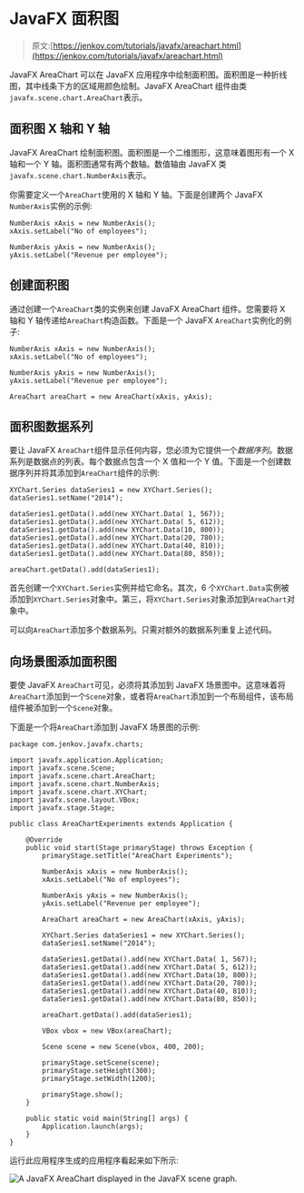 # JavaFX 面积图

> 原文:[https://jenkov.com/tutorials/javafx/areachart.html](https://jenkov.com/tutorials/javafx/areachart.html)

JavaFX AreaChart 可以在 JavaFX 应用程序中绘制面积图。面积图是一种折线图，其中线条下方的区域用颜色绘制。JavaFX AreaChart 组件由类`javafx.scene.chart.AreaChart`表示。

## 面积图 X 轴和 Y 轴

JavaFX AreaChart 绘制面积图。面积图是一个二维图形，这意味着图形有一个 X 轴和一个 Y 轴。面积图通常有两个数轴。数值轴由 JavaFX 类`javafx.scene.chart.NumberAxis`表示。

你需要定义一个`AreaChart`使用的 X 轴和 Y 轴。下面是创建两个 JavaFX `NumberAxis`实例的示例:

```
NumberAxis xAxis = new NumberAxis();
xAxis.setLabel("No of employees");

NumberAxis yAxis = new NumberAxis();
yAxis.setLabel("Revenue per employee");

```

## 创建面积图

通过创建一个`AreaChart`类的实例来创建 JavaFX AreaChart 组件。您需要将 X 轴和 Y 轴传递给`AreaChart`构造函数。下面是一个 JavaFX `AreaChart`实例化的例子:

```
NumberAxis xAxis = new NumberAxis();
xAxis.setLabel("No of employees");

NumberAxis yAxis = new NumberAxis();
yAxis.setLabel("Revenue per employee");

AreaChart areaChart = new AreaChart(xAxis, yAxis);

```

## 面积图数据系列

要让 JavaFX `AreaChart`组件显示任何内容，您必须为它提供一个*数据序列*。数据系列是数据点的列表。每个数据点包含一个 X 值和一个 Y 值。下面是一个创建数据序列并将其添加到`AreaChart`组件的示例:

```
XYChart.Series dataSeries1 = new XYChart.Series();
dataSeries1.setName("2014");

dataSeries1.getData().add(new XYChart.Data( 1, 567));
dataSeries1.getData().add(new XYChart.Data( 5, 612));
dataSeries1.getData().add(new XYChart.Data(10, 800));
dataSeries1.getData().add(new XYChart.Data(20, 780));
dataSeries1.getData().add(new XYChart.Data(40, 810));
dataSeries1.getData().add(new XYChart.Data(80, 850));

areaChart.getData().add(dataSeries1);

```

首先创建一个`XYChart.Series`实例并给它命名。其次，6 个`XYChart.Data`实例被添加到`XYChart.Series`对象中。第三，将`XYChart.Series`对象添加到`AreaChart`对象中。

可以向`AreaChart`添加多个数据系列。只需对额外的数据系列重复上述代码。

## 向场景图添加面积图

要使 JavaFX `AreaChart`可见，必须将其添加到 JavaFX 场景图中。这意味着将`AreaChart`添加到一个`Scene`对象，或者将`AreaChart`添加到一个布局组件，该布局组件被添加到一个`Scene`对象。

下面是一个将`AreaChart`添加到 JavaFX 场景图的示例:

```
package com.jenkov.javafx.charts;

import javafx.application.Application;
import javafx.scene.Scene;
import javafx.scene.chart.AreaChart;
import javafx.scene.chart.NumberAxis;
import javafx.scene.chart.XYChart;
import javafx.scene.layout.VBox;
import javafx.stage.Stage;

public class AreaChartExperiments extends Application {

    @Override
    public void start(Stage primaryStage) throws Exception {
        primaryStage.setTitle("AreaChart Experiments");

        NumberAxis xAxis = new NumberAxis();
        xAxis.setLabel("No of employees");

        NumberAxis yAxis = new NumberAxis();
        yAxis.setLabel("Revenue per employee");

        AreaChart areaChart = new AreaChart(xAxis, yAxis);

        XYChart.Series dataSeries1 = new XYChart.Series();
        dataSeries1.setName("2014");

        dataSeries1.getData().add(new XYChart.Data( 1, 567));
        dataSeries1.getData().add(new XYChart.Data( 5, 612));
        dataSeries1.getData().add(new XYChart.Data(10, 800));
        dataSeries1.getData().add(new XYChart.Data(20, 780));
        dataSeries1.getData().add(new XYChart.Data(40, 810));
        dataSeries1.getData().add(new XYChart.Data(80, 850));

        areaChart.getData().add(dataSeries1);

        VBox vbox = new VBox(areaChart);

        Scene scene = new Scene(vbox, 400, 200);

        primaryStage.setScene(scene);
        primaryStage.setHeight(300);
        primaryStage.setWidth(1200);

        primaryStage.show();
    }

    public static void main(String[] args) {
        Application.launch(args);
    }
}

```

运行此应用程序生成的应用程序看起来如下所示:

![A JavaFX AreaChart displayed in the JavaFX scene graph.](../Images/6059a16a3d8780827e4f06bfa924eb19.png)
